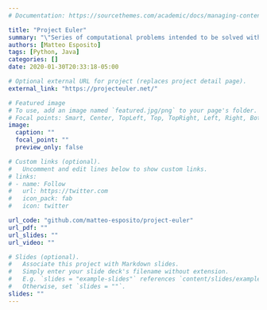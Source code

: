 ```yaml
---
# Documentation: https://sourcethemes.com/academic/docs/managing-content/

title: "Project Euler"
summary: "\"Series of computational problems intended to be solved with computer programs\". Numpy, math."
authors: [Matteo Esposito]
tags: [Python, Java]
categories: []
date: 2020-01-30T20:33:18-05:00

# Optional external URL for project (replaces project detail page).
external_link: "https://projecteuler.net/"

# Featured image
# To use, add an image named `featured.jpg/png` to your page's folder.
# Focal points: Smart, Center, TopLeft, Top, TopRight, Left, Right, BottomLeft, Bottom, BottomRight.
image:
  caption: ""
  focal_point: ""
  preview_only: false

# Custom links (optional).
#   Uncomment and edit lines below to show custom links.
# links:
# - name: Follow
#   url: https://twitter.com
#   icon_pack: fab
#   icon: twitter

url_code: "github.com/matteo-esposito/project-euler"
url_pdf: ""
url_slides: ""
url_video: ""

# Slides (optional).
#   Associate this project with Markdown slides.
#   Simply enter your slide deck's filename without extension.
#   E.g. `slides = "example-slides"` references `content/slides/example-slides.md`.
#   Otherwise, set `slides = ""`.
slides: ""
---
```

